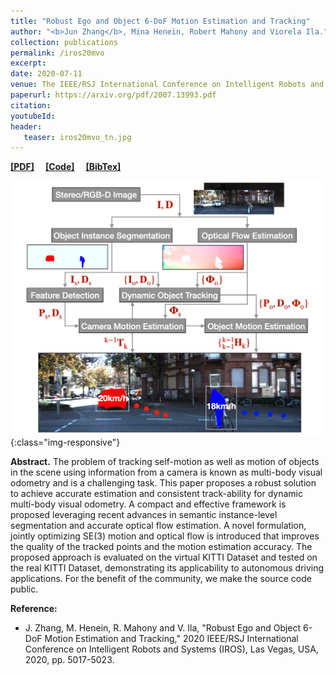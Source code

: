 ```yaml
---
title: "Robust Ego and Object 6-DoF Motion Estimation and Tracking"
author: "<b>Jun Zhang</b>, Mina Henein, Robert Mahony and Viorela Ila."
collection: publications
permalink: /iros20mvo
excerpt: 
date: 2020-07-11
venue: The IEEE/RSJ International Conference on Intelligent Robots and Systems
paperurl: https://arxiv.org/pdf/2007.13993.pdf
citation: 
youtubeId: 
header:
   teaser: iros20mvo_tn.jpg
---
```


<a href="https://arxiv.org/pdf/2007.13993.pdf" target="_blank"><b>[PDF]</b></a>&emsp;
<a href="https://github.com/halajun/multimot_track" target="_blank"><b>[Code]</b></a>&emsp;
<a href="https://halajun.github.io/files/zhang20iros.txt" target="_blank"><b>[BibTex]</b></a>

![firenet_banner](/images/banners/iros20mvo.png){:class="img-responsive"}

<b>Abstract.</b> 
The problem of tracking self-motion as well as motion of objects in the scene using information from a camera is known as multi-body visual odometry and is a challenging task. This paper proposes a robust solution to achieve accurate estimation and consistent track-ability for dynamic multi-body visual odometry. A compact and effective framework is proposed leveraging recent advances in semantic instance-level segmentation and accurate optical flow estimation. A novel formulation, jointly optimizing SE(3) motion and optical flow is introduced that improves the quality of the tracked points and the motion estimation accuracy. The proposed approach is evaluated on the virtual KITTI Dataset and tested on the real KITTI Dataset, demonstrating its applicability to autonomous driving applications. For the benefit of the community, we make the source code public.


<b>Reference:</b>
* J. Zhang, M. Henein, R. Mahony and V. Ila, "Robust Ego and Object 6-DoF Motion Estimation and Tracking," 2020 IEEE/RSJ International Conference on Intelligent Robots and Systems (IROS), Las Vegas, USA, 2020, pp. 5017-5023.
